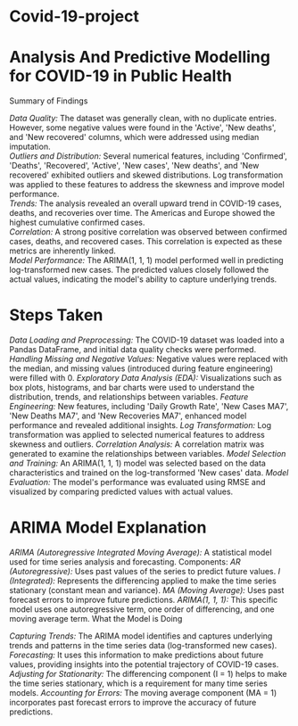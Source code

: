 # Covid-19-project
# Analysis And Predictive Modelling for COVID-19 in Public Health

Summary of Findings

*Data Quality:* The dataset was generally clean, with no duplicate entries. However, some negative values were found in the 'Active', 'New deaths', and 'New recovered' columns, which were addressed using median imputation. 
\
*Outliers and Distribution:* Several numerical features, including 'Confirmed', 'Deaths', 'Recovered', 'Active', 'New cases', 'New deaths', and 'New recovered' exhibited outliers and skewed distributions. Log transformation was applied to these features to address the skewness and improve model performance. 
\
*Trends:* The analysis revealed an overall upward trend in COVID-19 cases, deaths, and recoveries over time. The Americas and Europe showed the highest cumulative confirmed cases.
\
*Correlation:* A strong positive correlation was observed between confirmed cases, deaths, and recovered cases. This correlation is expected as these metrics are inherently linked.
\
*Model Performance:* The ARIMA(1, 1, 1) model performed well in predicting log-transformed new cases. The predicted values closely followed the actual values, indicating the model's ability to capture underlying trends.

# Steps Taken

*Data Loading and Preprocessing:* The COVID-19 dataset was loaded into a Pandas DataFrame, and initial data quality checks were performed.
*Handling Missing and Negative Values:* Negative values were replaced with the median, and missing values (introduced during feature engineering) were filled with 0.
*Exploratory Data Analysis (EDA):* Visualizations such as box plots, histograms, and bar charts were used to understand the distribution, trends, and relationships between variables.
*Feature Engineering:* New features, including 'Daily Growth Rate', 'New Cases MA7', 'New Deaths MA7', and 'New Recoveries MA7', enhanced model performance and revealed additional insights.
*Log Transformation:* Log transformation was applied to selected numerical features to address skewness and outliers.
*Correlation Analysis:* A correlation matrix was generated to examine the relationships between variables.
*Model Selection and Training:* An ARIMA(1, 1, 1) model was selected based on the data characteristics and trained on the log-transformed 'New cases' data.
*Model Evaluation:* The model's performance was evaluated using RMSE and visualized by comparing predicted values with actual values.
# ARIMA Model Explanation

*ARIMA (Autoregressive Integrated Moving Average):* A statistical model used for time series analysis and forecasting.
Components:
*AR (Autoregressive):* Uses past values of the series to predict future values.
*I (Integrated):* Represents the differencing applied to make the time series stationary (constant mean and variance).
*MA (Moving Average):* Uses past forecast errors to improve future predictions.
*ARIMA(1, 1, 1):* This specific model uses one autoregressive term, one order of differencing, and one moving average term.
What the Model is Doing

*Capturing Trends:* The ARIMA model identifies and captures underlying trends and patterns in the time series data (log-transformed new cases).
*Forecasting:* It uses this information to make predictions about future values, providing insights into the potential trajectory of COVID-19 cases.
*Adjusting for Stationarity:* The differencing component (I = 1) helps to make the time series stationary, which is a requirement for many time series models.
*Accounting for Errors:* The moving average component (MA = 1) incorporates past forecast errors to improve the accuracy of future predictions.
